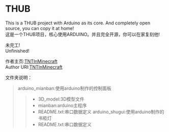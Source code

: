 # THUB
This is a THUB project with Arduino as its core. And completely open source, you can copy it at home!  
这是一个THUB项目，核心使用ARDUINO。并且完全开源，你可以在家复刻他!

未完工!  
Unfinished!  

作者主页:[TNTInMinecraft](http://www.tntinminecraft.tech/)  
Author URI:[TNTInMinecraft](http://www.tntinminecraft.tech/)

文件夹说明：  
> arduino_mianban:使用arduino制作的控制面板  
>> - 3D_model:3D模型文件 
>> - mianban:arduino主程序  
>> - README.txt:串口数据定义
>> arduino_shugui:使用arduino制作的书柜灯
>> - README.txt:串口数据定义
